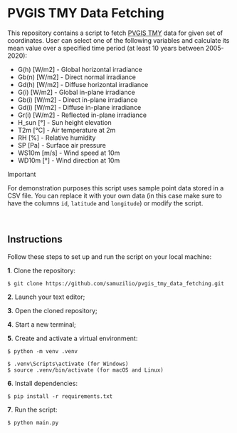 # PVGIS TMY Data Fetching
This repository contains a script to fetch [PVGIS TMY](https://joint-research-centre.ec.europa.eu/photovoltaic-geographical-information-system-pvgis/pvgis-tools/pvgis-typical-meteorological-year-tmy-generator_en) data for given set of coordinates. User can select one of the following variables and calculate its mean value over a specified time period (at least 10 years between 2005-2020):

- G(h) [W/m2] - Global horizontal irradiance
- Gb(n) [W/m2] - Direct normal irradiance
- Gd(h) [W/m2] - Diffuse horizontal irradiance
- G(i) [W/m2] - Global in-plane irradiance
- Gb(i) [W/m2] - Direct in-plane irradiance
- Gd(i) [W/m2] - Diffuse in-plane irradiance
- Gr(i) [W/m2] - Reflected in-plane irradiance
- H_sun [°] - Sun height elevation
- T2m [°C] - Air temperature at 2m
- RH [%] - Relative humidity
- SP [Pa] - Surface air pressure
- WS10m [m/s] - Wind speed at 10m
- WD10m [°] - Wind direction at 10m

> [!IMPORTANT]
> For demonstration purposes this script uses sample point data stored in a CSV file. You can replace it with your own data (in this case make sure to have the columns `id`, `latitude` and `longitude`) or modify the script.

<br>

## Instructions
Follow these steps to set up and run the script on your local machine:

**1**. Clone the repository:
```
$ git clone https://github.com/samuzilio/pvgis_tmy_data_fetching.git
```
**2**. Launch your text editor;

**3**. Open the cloned repository;

**4**. Start a new terminal;

**5**. Create and activate a virtual environment:
```
$ python -m venv .venv
```
```
$ .venv\Scripts\activate (for Windows)
$ source .venv/bin/activate (for macOS and Linux)
```
**6**. Install dependencies:
```
$ pip install -r requirements.txt
```
**7**. Run the script:
```
$ python main.py
```
